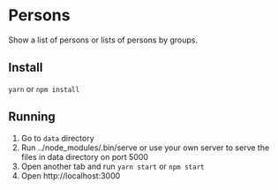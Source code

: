 Persons
========
Show a list of persons or lists of persons by groups.

## Install

`yarn` or `npm install`

## Running

1. Go to `data` directory
2. Run ../node_modules/.bin/serve or use your own server to serve the files in data directory on port 5000
3. Open another tab and run `yarn start` or `npm start`
4. Open http://localhost:3000
